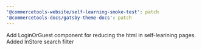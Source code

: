 ```yaml
---
'@commercetools-website/self-learning-smoke-test': patch
'@commercetools-docs/gatsby-theme-docs': patch
---
```


Add LoginOrGuest component for reducing the html in self-learining pages. Added InStore search filter
